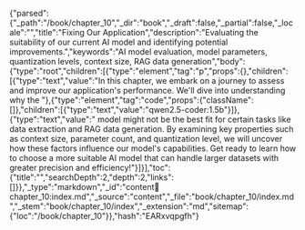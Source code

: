 {"parsed":{"_path":"/book/chapter_10","_dir":"book","_draft":false,"_partial":false,"_locale":"","title":"Fixing Our Application","description":"Evaluating the suitability of our current AI model and identifying potential improvements.","keywords":"AI model evaluation, model parameters, quantization levels, context size, RAG data generation","body":{"type":"root","children":[{"type":"element","tag":"p","props":{},"children":[{"type":"text","value":"In this chapter, we embark on a journey to assess and improve our application's performance. We'll dive into understanding why the "},{"type":"element","tag":"code","props":{"className":[]},"children":[{"type":"text","value":"qwen2.5-coder:1.5b"}]},{"type":"text","value":" model might not be the best fit for certain tasks like data extraction and RAG data generation. By examining key properties such as context size, parameter count, and quantization level, we will uncover how these factors influence our model's capabilities. Get ready to learn how to choose a more suitable AI model that can handle larger datasets with greater precision and efficiency!"}]}],"toc":{"title":"","searchDepth":2,"depth":2,"links":[]}},"_type":"markdown","_id":"content:book:chapter_10:index.md","_source":"content","_file":"book/chapter_10/index.md","_stem":"book/chapter_10/index","_extension":"md","sitemap":{"loc":"/book/chapter_10"}},"hash":"EARxvqpgfh"}